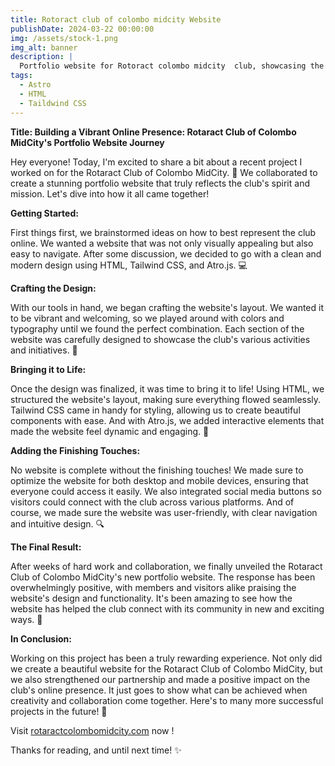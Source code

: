 ```yaml
---
title: Rotoract club of colombo midcity Website 
publishDate: 2024-03-22 00:00:00
img: /assets/stock-1.png
img_alt: banner
description: |
  Portfolio website for Rotoract colombo midcity  club, showcasing the club's history, mission, vision and other related things.
tags:
  - Astro
  - HTML
  - Taildwind CSS
---
```


**Title: Building a Vibrant Online Presence: Rotaract Club of Colombo MidCity's Portfolio Website Journey**

Hey everyone! Today, I'm excited to share a bit about a recent project I worked on for the Rotaract Club of Colombo MidCity. 🎉 We collaborated to create a stunning portfolio website that truly reflects the club's spirit and mission. Let's dive into how it all came together!

**Getting Started:**

First things first, we brainstormed ideas on how to best represent the club online. We wanted a website that was not only visually appealing but also easy to navigate. After some discussion, we decided to go with a clean and modern design using HTML, Tailwind CSS, and Atro.js. 💻

**Crafting the Design:**

With our tools in hand, we began crafting the website's layout. We wanted it to be vibrant and welcoming, so we played around with colors and typography until we found the perfect combination. Each section of the website was carefully designed to showcase the club's various activities and initiatives. 🎨

**Bringing it to Life:**

Once the design was finalized, it was time to bring it to life! Using HTML, we structured the website's layout, making sure everything flowed seamlessly. Tailwind CSS came in handy for styling, allowing us to create beautiful components with ease. And with Atro.js, we added interactive elements that made the website feel dynamic and engaging. 🚀

**Adding the Finishing Touches:**

No website is complete without the finishing touches! We made sure to optimize the website for both desktop and mobile devices, ensuring that everyone could access it easily. We also integrated social media buttons so visitors could connect with the club across various platforms. And of course, we made sure the website was user-friendly, with clear navigation and intuitive design. 🔍

**The Final Result:**

After weeks of hard work and collaboration, we finally unveiled the Rotaract Club of Colombo MidCity's new portfolio website. The response has been overwhelmingly positive, with members and visitors alike praising the website's design and functionality. It's been amazing to see how the website has helped the club connect with its community in new and exciting ways. 🌟

**In Conclusion:**

Working on this project has been a truly rewarding experience. Not only did we create a beautiful website for the Rotaract Club of Colombo MidCity, but we also strengthened our partnership and made a positive impact on the club's online presence. It just goes to show what can be achieved when creativity and collaboration come together. Here's to many more successful projects in the future! 🥂

Visit [rotaractcolombomidcity.com](https://rotaractcolombomidcity.com/) now !

Thanks for reading, and until next time! ✨